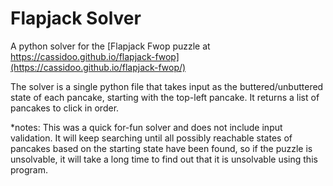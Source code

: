 # Flapjack Solver

A python solver for the [Flapjack Fwop puzzle at https://cassidoo.github.io/flapjack-fwop](https://cassidoo.github.io/flapjack-fwop/)

The solver is a single python file that takes input as the buttered/unbuttered state of each pancake, starting with the top-left pancake.  It returns a list of pancakes to click in order.

*notes: This was a quick for-fun solver and does not include input validation.  It will keep searching until all possibly reachable states of pancakes based on the starting state have been found, so if the puzzle is unsolvable, it will take a long time to find out that it is unsolvable using this program.
